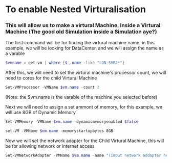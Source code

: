 # To enable Nested Virturalisation

### This will allow us to make a virtural Machine, Inside a Virtural Machine (The good old Simulation inside a Simulation aye?)

The first command will be for finding the virtural machine name, in this example, we will be looking for DataCenter, and we will assign the name as a varable

```Powershell
$vmname = get-vm | where {$_.name -like "LON-SVR2*"}
```

After this, we will need to set the virtural machine's processor count, we will need to cores for the child Virtural Machine

```Powershell
Set-VMProcessor -VMName $vm.name -count 2
```

(Note: the $vm.name is the varable of the machine you selected before)

Next we will need to assign a set ammont of memory, for this example, we will use 8GB of Dynamic Memory

```Powershell
Set-VMMemory -VMName $vm.name -dynamicmemoryenabled $false
```
```Powershell
set-VM -VMName $nm.name -memorystartupbytes 8GB
```

Now we will set the network adapter for the Child Virtural Machine, this will be for allowing network or internet access
```Powershell
Set-VMNetworkAdapter -VMName $vm.name -name "(Imput network addapter here)" -Macaddressspoffing on
```


